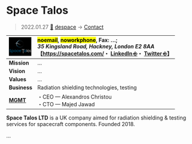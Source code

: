 # Space Talos
> 2022.01.27 [🚀](../../../index/index.md) [despace](../index.md) → [Contact](../contact.md)

|[![](../f/contact/s/space_talos_logo1_thumb.webp)](../f/contact/s/space_talos_logo1.webp)|<mark>noemail</mark>, <mark>noworkphone</mark>, Fax: …;<br> *35 Kingsland Road, Hackney, London E2 8AA*<br> 【<https://spacetalos.com/>・ [LinkedIn ⎆](https://www.linkedin.com/company/space-talos-ltd/)・ [Twitter ⎆](https://twitter.com/LtdTalos)】|
|:-|:-|
|**Mission**|…|
|**Vision**|…|
|**Values**|…|
|**Business**|Radiation shielding technologies, testing|
|**[MGMT](../mgmt.md)**|・CEO — Alexandros Christou<br> ・CTO — Majed Jawad|

**Space Talos LTD** is a UK company aimed for radiation shielding & testing services for spacecraft components. Founded 2018.

<p style="page-break-after:always"> </p>

…
